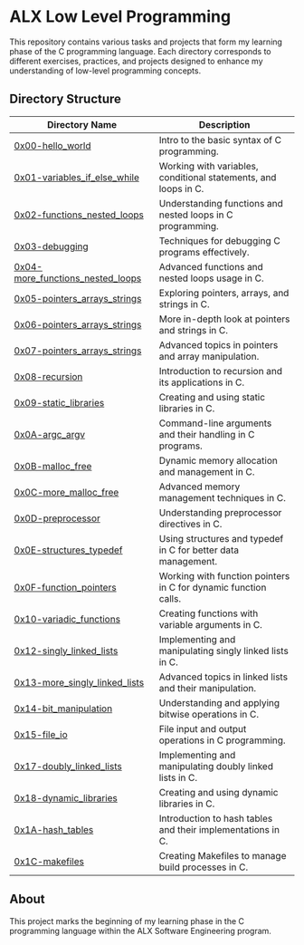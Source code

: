 # ALX Low Level Programming

This repository contains various tasks and projects that form my learning phase of the C programming language. Each directory corresponds to different exercises, practices, and projects designed to enhance my understanding of low-level programming concepts.

## Directory Structure

| Directory Name | Description |
|----------------|-------------|
| [0x00-hello_world](./0x00-hello_world) | Intro to the basic syntax of C programming. |
| [0x01-variables_if_else_while](./0x01-variables_if_else_while) | Working with variables, conditional statements, and loops in C. |
| [0x02-functions_nested_loops](./0x02-functions_nested_loops) | Understanding functions and nested loops in C programming. |
| [0x03-debugging](./0x03-debugging) | Techniques for debugging C programs effectively. |
| [0x04-more_functions_nested_loops](./0x04-more_functions_nested_loops) | Advanced functions and nested loops usage in C. |
| [0x05-pointers_arrays_strings](./0x05-pointers_arrays_strings) | Exploring pointers, arrays, and strings in C. |
| [0x06-pointers_arrays_strings](./0x06-pointers_arrays_strings) | More in-depth look at pointers and strings in C. |
| [0x07-pointers_arrays_strings](./0x07-pointers_arrays_strings) | Advanced topics in pointers and array manipulation. |
| [0x08-recursion](./0x08-recursion) | Introduction to recursion and its applications in C. |
| [0x09-static_libraries](./0x09-static_libraries) | Creating and using static libraries in C. |
| [0x0A-argc_argv](./0x0A-argc_argv) | Command-line arguments and their handling in C programs. |
| [0x0B-malloc_free](./0x0B-malloc_free) | Dynamic memory allocation and management in C. |
| [0x0C-more_malloc_free](./0x0C-more_malloc_free) | Advanced memory management techniques in C. |
| [0x0D-preprocessor](./0x0D-preprocessor) | Understanding preprocessor directives in C. |
| [0x0E-structures_typedef](./0x0E-structures_typedef) | Using structures and typedef in C for better data management. |
| [0x0F-function_pointers](./0x0F-function_pointers) | Working with function pointers in C for dynamic function calls. |
| [0x10-variadic_functions](./0x10-variadic_functions) | Creating functions with variable arguments in C. |
| [0x12-singly_linked_lists](./0x12-singly_linked_lists) | Implementing and manipulating singly linked lists in C. |
| [0x13-more_singly_linked_lists](./0x13-more_singly_linked_lists) | Advanced topics in linked lists and their manipulation. |
| [0x14-bit_manipulation](./0x14-bit_manipulation) | Understanding and applying bitwise operations in C. |
| [0x15-file_io](./0x15-file_io) | File input and output operations in C programming. |
| [0x17-doubly_linked_lists](./0x17-doubly_linked_lists) | Implementing and manipulating doubly linked lists in C. |
| [0x18-dynamic_libraries](./0x18-dynamic_libraries) | Creating and using dynamic libraries in C. |
| [0x1A-hash_tables](./0x1A-hash_tables) | Introduction to hash tables and their implementations in C. |
| [0x1C-makefiles](./0x1C-makefiles) | Creating Makefiles to manage build processes in C. |

## About

This project marks the beginning of my learning phase in the C programming language within the ALX Software Engineering program.

